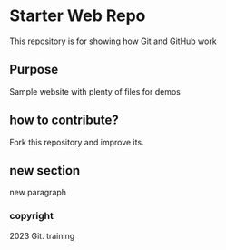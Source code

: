 # Starter Web Repo

This repository is for showing how Git and GitHub work

## Purpose

Sample website with plenty of files for demos

## how to contribute? 
Fork this repository and improve its. 

## new section
new paragraph 

### copyright
2023 Git. training 